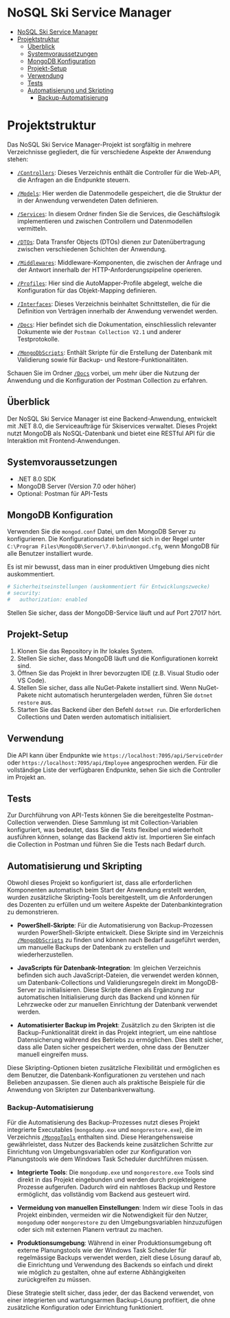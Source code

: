 
# NoSQL Ski Service Manager

- [NoSQL Ski Service Manager](#nosql-ski-service-manager)
- [Projektstruktur](#projektstruktur)
  - [Überblick](#überblick)
  - [Systemvoraussetzungen](#systemvoraussetzungen)
  - [MongoDB Konfiguration](#mongodb-konfiguration)
  - [Projekt-Setup](#projekt-setup)
  - [Verwendung](#verwendung)
  - [Tests](#tests)
  - [Automatisierung und Skripting](#automatisierung-und-skripting)
    - [Backup-Automatisierung](#backup-automatisierung)

# Projektstruktur

Das NoSQL Ski Service Manager-Projekt ist sorgfältig in mehrere Verzeichnisse gegliedert, die für verschiedene Aspekte der Anwendung stehen:

- [`/Controllers`](https://github.com/ArdaBs/NoSQLSkiServiceManager/tree/master/NoSQLSkiServiceManager/Controllers): Dieses Verzeichnis enthält die Controller für die Web-API, die Anfragen an die Endpunkte steuern.

- [`/Models`](https://github.com/ArdaBs/NoSQLSkiServiceManager/tree/master/NoSQLSkiServiceManager/Models): Hier werden die Datenmodelle gespeichert, die die Struktur der in der Anwendung verwendeten Daten definieren.

- [`/Services`](https://github.com/ArdaBs/NoSQLSkiServiceManager/tree/master/NoSQLSkiServiceManager/Services): In diesem Ordner finden Sie die Services, die Geschäftslogik implementieren und zwischen Controllern und Datenmodellen vermitteln.

- [`/DTOs`](https://github.com/ArdaBs/NoSQLSkiServiceManager/tree/master/NoSQLSkiServiceManager/DTOs): Data Transfer Objects (DTOs) dienen zur Datenübertragung zwischen verschiedenen Schichten der Anwendung.

- [`/Middlewares`](https://github.com/ArdaBs/NoSQLSkiServiceManager/tree/master/NoSQLSkiServiceManager/Middlewares): Middleware-Komponenten, die zwischen der Anfrage und der Antwort innerhalb der HTTP-Anforderungspipeline operieren.

- [`/Profiles`](https://github.com/ArdaBs/NoSQLSkiServiceManager/tree/master/NoSQLSkiServiceManager/Profiles): Hier sind die AutoMapper-Profile abgelegt, welche die Konfiguration für das Objekt-Mapping definieren.

- [`/Interfaces`](https://github.com/ArdaBs/NoSQLSkiServiceManager/tree/master/NoSQLSkiServiceManager/Interfaces): Dieses Verzeichnis beinhaltet Schnittstellen, die für die Definition von Verträgen innerhalb der Anwendung verwendet werden.

- [`/Docs`](https://github.com/ArdaBs/NoSQLSkiServiceManager/tree/master/Docs): Hier befindet sich die Dokumentation, einschliesslich relevanter Dokumente wie der `Postman Collection V2.1` und anderer Testprotokolle.
  
- [`/MongoDbScripts`](https://github.com/ArdaBs/NoSQLSkiServiceManager/tree/master/MongoDbScripts):  Enthält Skripte für die Erstellung der Datenbank mit Validierung sowie für Backup- und Restore-Funktionalitäten.

Schauen Sie im Ordner [`/Docs`](https://github.com/ArdaBs/NoSQLSkiServiceManager/tree/master/Docs) vorbei, um mehr über die Nutzung der Anwendung und die Konfiguration der Postman Collection zu erfahren.

## Überblick

Der NoSQL Ski Service Manager ist eine Backend-Anwendung, entwickelt mit .NET 8.0, die Serviceaufträge für Skiservices verwaltet. Dieses Projekt nutzt MongoDB als NoSQL-Datenbank und bietet eine RESTful API für die Interaktion mit Frontend-Anwendungen.

## Systemvoraussetzungen

- .NET 8.0 SDK
- MongoDB Server (Version 7.0 oder höher)
- Optional: Postman für API-Tests

## MongoDB Konfiguration

Verwenden Sie die `mongod.conf` Datei, um den MongoDB Server zu konfigurieren. Die Konfigurationsdatei befindet sich in der Regel unter `C:\Program Files\MongoDB\Server\7.0\bin\mongod.cfg`, wenn MongoDB für alle Benutzer installiert wurde.

Es ist mir bewusst, dass man in einer produktiven Umgebung dies nicht auskommentiert.

```yaml
# Sicherheitseinstellungen (auskommentiert für Entwicklungszwecke)
# security:
#   authorization: enabled
```

Stellen Sie sicher, dass der MongoDB-Service läuft und auf Port 27017 hört.

## Projekt-Setup

1. Klonen Sie das Repository in Ihr lokales System.
2. Stellen Sie sicher, dass MongoDB läuft und die Konfigurationen korrekt sind.
3. Öffnen Sie das Projekt in Ihrer bevorzugten IDE (z.B. Visual Studio oder VS Code).
4. Stellen Sie sicher, dass alle NuGet-Pakete installiert sind. Wenn NuGet-Pakete nicht automatisch heruntergeladen werden, führen Sie `dotnet restore` aus.
5. Starten Sie das Backend über den Befehl `dotnet run`. Die erforderlichen Collections und Daten werden automatisch initialisiert.

## Verwendung

Die API kann über Endpunkte wie `https://localhost:7095/api/ServiceOrder` oder `https://localhost:7095/api/Employee` angesprochen werden. Für die vollständige Liste der verfügbaren Endpunkte, sehen Sie sich die Controller im Projekt an.

## Tests

Zur Durchführung von API-Tests können Sie die bereitgestellte Postman-Collection verwenden. Diese Sammlung ist mit Collection-Variablen konfiguriert, was bedeutet, dass Sie die Tests flexibel und wiederholt ausführen können, solange das Backend aktiv ist. Importieren Sie einfach die Collection in Postman und führen Sie die Tests nach Bedarf durch.

## Automatisierung und Skripting

Obwohl dieses Projekt so konfiguriert ist, dass alle erforderlichen Komponenten automatisch beim Start der Anwendung erstellt werden, wurden zusätzliche Skripting-Tools bereitgestellt, um die Anforderungen des Dozenten zu erfüllen und um weitere Aspekte der Datenbankintegration zu demonstrieren.

- **PowerShell-Skripte**: Für die Automatisierung von Backup-Prozessen wurden PowerShell-Skripte entwickelt. Diese Skripte sind im Verzeichnis [`/MongoDbScripts`](https://github.com/ArdaBs/NoSQLSkiServiceManager/tree/master/MongoDbScripts) zu finden und können nach Bedarf ausgeführt werden, um manuelle Backups der Datenbank zu erstellen und wiederherzustellen.

- **JavaScripts für Datenbank-Integration**: Im gleichen Verzeichnis befinden sich auch JavaScript-Dateien, die verwendet werden können, um Datenbank-Collections und Validierungsregeln direkt im MongoDB-Server zu initialisieren. Diese Skripte dienen als Ergänzung zur automatischen Initialisierung durch das Backend und können für Lehrzwecke oder zur manuellen Einrichtung der Datenbank verwendet werden.

- **Automatisierter Backup im Projekt**: Zusätzlich zu den Skripten ist die Backup-Funktionalität direkt in das Projekt integriert, um eine nahtlose Datensicherung während des Betriebs zu ermöglichen. Dies stellt sicher, dass alle Daten sicher gespeichert werden, ohne dass der Benutzer manuell eingreifen muss.

Diese Skripting-Optionen bieten zusätzliche Flexibilität und ermöglichen es dem Benutzer, die Datenbank-Konfigurationen zu verstehen und nach Belieben anzupassen. Sie dienen auch als praktische Beispiele für die Anwendung von Skripten zur Datenbankverwaltung.

### Backup-Automatisierung

Für die Automatisierung des Backup-Prozesses nutzt dieses Projekt integrierte Executables (`mongodump.exe` und `mongorestore.exe`), die im Verzeichnis [`/MongoTools`](https://github.com/ArdaBs/NoSQLSkiServiceManager/tree/master/NoSQLSkiServiceManager/MongoTools) enthalten sind. Diese Herangehensweise gewährleistet, dass Nutzer des Backends keine zusätzlichen Schritte zur Einrichtung von Umgebungsvariablen oder zur Konfiguration von Planungstools wie dem Windows Task Scheduler durchführen müssen.

- **Integrierte Tools**: Die `mongodump.exe` und `mongorestore.exe` Tools sind direkt in das Projekt eingebunden und werden durch projekteigene Prozesse aufgerufen. Dadurch wird ein nahtloses Backup und Restore ermöglicht, das vollständig vom Backend aus gesteuert wird.

- **Vermeidung von manuellen Einstellungen**: Indem wir diese Tools in das Projekt einbinden, vermeiden wir die Notwendigkeit für den Nutzer, `mongodump` oder `mongorestore` zu den Umgebungsvariablen hinzuzufügen oder sich mit externen Planern vertraut zu machen.

- **Produktionsumgebung**: Während in einer Produktionsumgebung oft externe Planungstools wie der Windows Task Scheduler für regelmässige Backups verwendet werden, zielt diese Lösung darauf ab, die Einrichtung und Verwendung des Backends so einfach und direkt wie möglich zu gestalten, ohne auf externe Abhängigkeiten zurückgreifen zu müssen.

Diese Strategie stellt sicher, dass jeder, der das Backend verwendet, von einer integrierten und wartungsarmen Backup-Lösung profitiert, die ohne zusätzliche Konfiguration oder Einrichtung funktioniert.